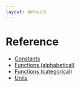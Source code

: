 ```yaml
---
layout: default
---
```


<h1 id="reference">Reference</h1>

- [Constants](constants.html)
- [Functions (alphabetical)](functions/alphabetical.html)
- [Functions (categorical)](functions/categorical.html)
- [Units](units.html)
